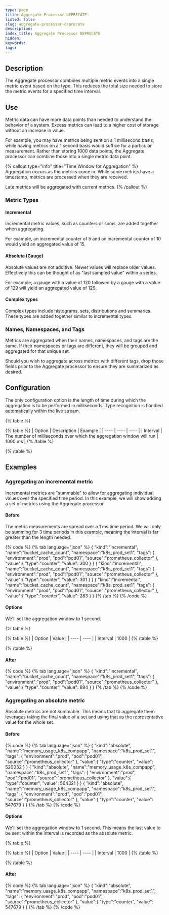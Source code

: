 ```yaml
---
type: page
title: Aggregate Processor DEPRECATE
listed: false
slug: aggregate-processor-deprecate
description: 
index_title: Aggregate Processor DEPRECATE
hidden: 
keywords: 
tags: 
---
```



## Description

The Aggregate processor combines multiple metric events into a single metric event based on the type. This reduces the total size needed to store the metric events for a specified time interval.

## Use

Metric data can have more data points than needed to understand the behavior of a system. Excess metrics can lead to a higher cost of storage without an increase in value.

For example, you may have metrics being sent on a 1 millisecond basis, while having metrics on a 1 second basis would suffice for a particular measurement. Rather than storing 1000 data points, the Aggregate processor can combine those into a single metric data point.

{% callout type="info" title="Time Window for Aggregation" %}
Aggregation occurs as the metrics come in. While some metrics have a timestamp, metrics are processed when they are received.

Late metrics will be aggregated with current metrics.
{% /callout %}

### Metric Types


#### Incremental

Incremental metric values, such as counters or sums, are added together when aggregating.

For example, an incremental counter of 5 and an incremental counter of 10 would yield an aggregated value of 15.


#### Absolute (Gauge)

Absolute values are not additive. Newer values will replace older values. Effectively this can be thought of as "last sampled value" within a series.

For example, a gauge with a value of 120 followed by a gauge with a value of 129 will yield an aggregated value of 129.


#### Complex types

Complex types include histograms, sets, distributions and summaries. These types are added together similar to incremental types.

### Names, Namespaces, and Tags

Metrics are aggregated when their names, namespaces, and tags are the same. If their namespaces or tags are different, they will be grouped and aggregated for that unique set.

Should you wish to aggregate across metrics with different tags, drop those fields prior to the Aggregate processor to ensure they are summarized as desired.

## Configuration

The only configuration option is the length of time during which the aggregation is to be performed in milliseconds. Type recognition is handled automatically within the live stream.

{% table %}

{% table %}
| Option | Description | Example | 
| ---- | ---- | ---- | 
| Interval | The number of milliseconds over which the aggregation window will run | 1000 ms | 
{% /table %}

{% /table %}

## Examples

### Aggregating an incremental metric

Incremental metrics are "summable" to allow for aggregating individual values over the specified time period. In this example, we will show adding a set of metrics using the Aggregate processor.


#### Before

The metric measurements are spread over a 1 ms time period. We will only be summing for 3 time periods in this example, meaning the interval is far greater than the length needed.

{% code %}
{% tab language="json" %}
{
"kind":"incremental",
"name":"bucket_cache_count",
"namespace":"k8s_prod_set1",
"tags": {
"environment":"prod",
"pod":"pod01",
"source":"prometheus_collector"
},
"value":{
"type":"counter",
"value": 300
}
}
{
"kind":"incremental",
"name":"bucket_cache_count",
"namespace":"k8s_prod_set1",
"tags": {
"environment":"prod",
"pod":"pod01",
"source":"prometheus_collector"
},
"value":{
"type":"counter",
"value": 301
}
}
{
"kind":"incremental",
"name":"bucket_cache_count",
"namespace":"k8s_prod_set1",
"tags": {
"environment":"prod",
"pod":"pod01",
"source":"prometheus_collector"
},
"value":{
"type":"counter",
"value": 283
}
}
{% /tab %}
{% /code %}


#### Options

We'll set the aggregation window to 1 second.

{% table %}

{% table %}
| Option | Value | 
| ---- | ---- | 
| Interval | 1000 | 
{% /table %}

{% /table %}


#### After

{% code %}
{% tab language="json" %}
{
"kind":"incremental",
"name":"bucket_cache_count",
"namespace":"k8s_prod_set1",
"tags": {
"environment":"prod",
"pod":"pod01",
"source":"prometheus_collector"
},
"value":{
"type":"counter",
"value": 884
}
}
{% /tab %}
{% /code %}

### Aggregating an absolute metric

Absolute metrics are not summable. This means that to aggregate them leverages taking the final value of a set and using that as the representative value for the whole set.


#### Before

{% code %}
{% tab language="json" %}
{
"kind":"absolute",
"name":"memory_usage_k8s_compapp",
"namespace":"k8s_prod_set1",
"tags": {
"environment":"prod",
"pod":"pod01",
"source":"prometheus_collector"
},
"value":{
"type":"counter",
"value": 520032
}
}
{
"kind":"absolute",
"name":"memory_usage_k8s_compapp",
"namespace":"k8s_prod_set1",
"tags": {
"environment":"prod",
"pod":"pod01",
"source":"prometheus_collector"
},
"value":{
"type":"counter",
"value": 564321
}
}
{
"kind":"absolute",
"name":"memory_usage_k8s_compapp",
"namespace":"k8s_prod_set1",
"tags": {
"environment":"prod",
"pod":"pod01",
"source":"prometheus_collector"
},
"value":{
"type":"counter",
"value": 547679
}
}
{% /tab %}
{% /code %}


#### Options

We'll set the aggregation window to 1 second. This means the last value to be sent within the interval is recorded as the absolute metric.

{% table %}

{% table %}
| Option | Value | 
| ---- | ---- | 
| Interval | 1000 | 
{% /table %}

{% /table %}


#### After

{% code %}
{% tab language="json" %}
{
"kind":"absolute",
"name":"memory_usage_k8s_compapp",
"namespace":"k8s_prod_set1",
"tags": {
"environment":"prod",
"pod":"pod01",
"source":"prometheus_collector"
},
"value":{
"type":"counter",
"value": 547679
}
}
{% /tab %}
{% /code %}